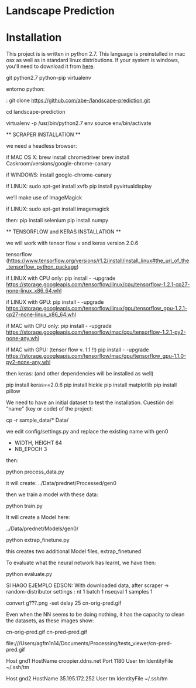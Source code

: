 # Landscape Prediction

# Installation

This project is is written in python 2.7. This language is preinstalled in mac osx as well as in standard linux distributions. If your system is windows, you'll need to download it from [here](https://www.python.org/downloads/).


git
python2.7
python-pip
virtualenv

entorno python:

:
git clone https://github.com/abe-/landscape-prediction.git

cd landscape-prediction

virtualenv -p /usr/bin/python2.7 env
source env/bin/activate

** SCRAPER INSTALLATION **

we need a headless browser:

if MAC OS X:
brew install chromedriver
brew install Caskroom/versions/google-chrome-canary

if WINDOWS: 
install google-chrome-canary

if LINUX:
sudo apt-get install xvfb
pip install pyvirtualdisplay

we’ll make use of ImageMagick

if LINUX:
sudo apt-get install imagemagick

then:
pip install selenium
pip install numpy


** TENSORFLOW and KERAS INSTALLATION **

we will work with tensor flow v  and keras version 2.0.6

tensorflow
(https://www.tensorflow.org/versions/r1.2/install/install_linux#the_url_of_the_tensorflow_python_package)

if LINUX with CPU only:
pip install - -upgrade https://storage.googleapis.com/tensorflow/linux/cpu/tensorflow-1.2.1-cp27-none-linux_x86_64.whl

if LINUX with GPU:
pip install - -upgrade https://storage.googleapis.com/tensorflow/linux/gpu/tensorflow_gpu-1.2.1-cp27-none-linux_x86_64.whl

if MAC with CPU only:
pip install - -upgrade https://storage.googleapis.com/tensorflow/mac/cpu/tensorflow-1.2.1-py2-none-any.whl

if MAC with GPU: (tensor flow v. 1.1 !!)
pip install - -upgrade https://storage.googleapis.com/tensorflow/mac/gpu/tensorflow_gpu-1.1.0-py2-none-any.whl


then keras: (and other dependencies will be installed as well)

pip install keras==2.0.6
pip install hickle
pip install matplotlib
pip install pillow


We need to have an initial dataset to test the installation. Cuestión del “name” (key or code) of the project:

cp -r sample_data/* Data/

we edit config/settings.py and replace the existing name with gen0
- WIDTH, HEIGHT 64
- NB_EPOCH 3

then:

python process_data.py

it will create:
../Data/prednet/Processed/gen0


then we train a model with these data:

python train.py


It will create a Model here:

../Data/prednet/Models/gen0/


python  extrap_finetune.py

this creates two additional Model files, extrap_finetuned

To evaluate what the neural network has learnt, we have then:

python evaluate.py




SI HAGO EJEMPLO EDSON:
With downloaded data, after scraper -> random-distributor
settings : nt 1 batch 1 nseqval 1 samples 1


convert g???.png  -set delay 25  cn-orig-pred.gif


Even when the NN seems to be doing nothing, it has the capacity to clean the datasets, as these images show:

cn-orig-pred.gif
cn-pred-pred.gif

file:///Users/agfm1n14/Documents/Processing/tests_viewer/cn-pred-pred.gif


Host gnd1
	HostName croopier.ddns.net
	Port 1180
	User tm
	IdentityFile ~/.ssh/tm


Host gnd2
	HostName 35.195.172.252
	User tm
	IdentityFile ~/.ssh/tm



